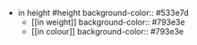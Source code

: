 - in height #height
  background-color:: #533e7d
	- [[in weight]]
	  background-color:: #793e3e
	- [[in colour]]
	  background-color:: #793e3e